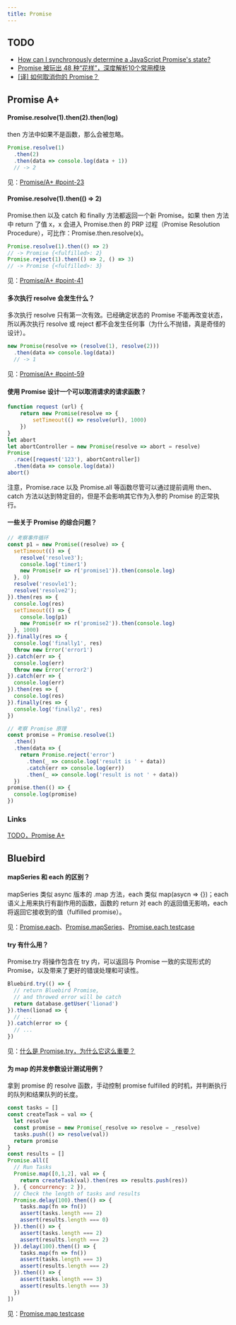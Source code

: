 ```yaml
---
title: Promise
---
```


## TODO

* [How can I synchronously determine a JavaScript Promise's state?](https://stackoverflow.com/questions/30564053/how-can-i-synchronously-determine-a-javascript-promises-state/52790734#52790734)
* [Promise 被玩出 48 种“花样”，深度解析10个常用模块](https://juejin.cn/post/6999804617320038408)
* [[译] 如何取消你的 Promise？](https://juejin.cn/post/6844903533393772557#comment)

## Promise A+

#### Promise.resolve(1).then(2).then(log)

then 方法中如果不是函数，那么会被忽略。

```js
Promise.resolve(1)
  .then(2)
  .then(data => console.log(data + 1))
  // -> 2
```

见：[Promise/A+ #point-23](https://promisesaplus.com/#point-23)

#### Promise.resolve(1).then(() => 2)

Promise.then 以及 catch 和 finally 方法都返回一个新 Promise。如果 then 方法中 return 了值 x，x 会进入 Promise.then 的 PRP 过程（Promise Resolution Procedure），可比作：Promise.then.resolve(x)。

```js
Promise.resolve(1).then(() => 2)
// -> Promise {<fulfilled>: 2}
Promise.reject(1).then(() => 2, () => 3)
// -> Promise {<fulfilled>: 3}
```

见：[Promise/A+ #point-41](https://promisesaplus.com/#point-41)

#### 多次执行 resolve 会发生什么？

多次执行 resolve 只有第一次有效。已经确定状态的 Promise 不能再改变状态，所以再次执行 resolve 或 reject 都不会发生任何事（为什么不抛错，真是奇怪的设计）。

```js
new Promise(resolve => (resolve(1), resolve(2)))
  .then(data => console.log(data))
  // -> 1
```


见：[Promise/A+ #point-59](https://promisesaplus.com/#point-59)

#### 使用 Promise 设计一个可以取消请求的请求函数？

```js
function request (url) {
    return new Promise(resolve => {
        setTimeout(() => resolve(url), 1000)
    })
}
let abort
let abortController = new Promise(resolve => abort = resolve)
Promise
  .race([request('123'), abortController])
  .then(data => console.log(data))
abort()
```

注意，Promise.race 以及 Promise.all 等函数尽管可以通过提前调用 then、catch 方法以达到特定目的，但是不会影响其它作为入参的 Promise 的正常执行。

#### 一些关于 Promise 的综合问题？

```js
// 考察事件循环
const p1 = new Promise((resolve) => {
  setTimeout(() => {
    resolve('resolve3');
    console.log('timer1')
    new Promise(r => r('promise1')).then(console.log)
  }, 0)
  resolve('resovle1');
  resolve('resolve2');
}).then(res => {
  console.log(res)
  setTimeout(() => {
    console.log(p1)
    new Promise(r => r('promise2')).then(console.log)
  }, 1000)
}).finally(res => {
  console.log('finally1', res)
  throw new Error('error1')
}).catch(err => {
  console.log(err)
  throw new Error('error2')
}).catch(err => {
  console.log(err)
}).then(res => {
  console.log(res)
}).finally(res => {
  console.log('finally2', res)
})
```

```js
// 考察 Promise 原理
const promise = Promise.resolve(1)
  .then()
  .then(data => {
    return Promise.reject('error')
      .then(_ => console.log('result is ' + data))
      .catch(err => console.log(err))
      .then(_ => console.log('result is not ' + data))
  })
promise.then(() => {
  console.log(promise)
})
```

### Links

[TODO，Promise A+](https://promisesaplus.com/#point-23)

## Bluebird

#### mapSeries 和 each 的区别？

mapSeries 类似 async 版本的 .map 方法，each 类似 map(asycn => {})；each 语义上用来执行有副作用的函数，函数的 return 对 each 的返回值无影响，each 将返回它接收到的值（fulfilled promise）。

见：[Promise.each](http://bluebirdjs.com/docs/api/promise.each.html)、[Promise.mapSeries](http://bluebirdjs.com/docs/api/promise.mapseries.html)、[Promise.each testcase](https://github.com/doodlewind/nativebird/blob/e55c3164dcaf33493d31f9eabbe50b3962219660/test/each.mjs)

#### try 有什么用？

Promise.try 将操作包含在 try 内，可以返回与 Promise 一致的实现形式的 Promise，以及带来了更好的错误处理和可读性。

```js
Bluebird.try(() => {
  // return Bluebird Promise,
  // and throwed error will be catch
  return database.getUser('lionad')
}).then(lionad => {
  // ...
}).catch(error => {
  // ...
})
```

见：[什么是 Promise.try，为什么它这么重要？](https://segmentfault.com/a/1190000018586947)

#### 为 map 的并发参数设计测试用例？

拿到 promise 的 resolve 函数，手动控制 promise fulfilled 的时机，并判断执行的队列和结果队列的长度。

```js
const tasks = []
const createTask = val => {
  let resolve
  const promise = new Promise(_resolve => resolve = _resolve)
  tasks.push(() => resolve(val))
  return promise
}
const results = []
Promise.all([
  // Run Tasks
  Promise.map([0,1,2], val => {
    return createTask(val).then(res => results.push(res))
  }, { concurrency: 2 }),
  // Check the length of tasks and results
  Promise.delay(100).then(() => {
    tasks.map(fn => fn())
    assert(tasks.length === 2)
    assert(results.length === 0)
  }).then(() => {
    assert(tasks.length === 2)
    assert(results.length === 2)
  }).delay(100).then(() => {
    tasks.map(fn => fn())
    assert(tasks.length === 3)
    assert(results.length === 2)
  }).then(() => {
    assert(tasks.length === 3)
    assert(results.length === 3)
  })
])
```

见：[Promise.map testcase](https://github.com/doodlewind/nativebird/blob/e55c3164dcaf33493d31f9eabbe50b3962219660/test/map.mjs#L247)
